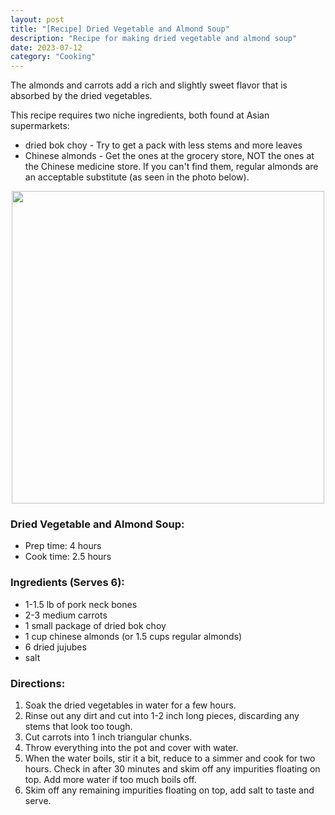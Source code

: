```yaml
---
layout: post
title: "[Recipe] Dried Vegetable and Almond Soup"
description: "Recipe for making dried vegetable and almond soup"
date: 2023-07-12
category: "Cooking"
---
```


The almonds and carrots add a rich and slightly sweet flavor that is absorbed by the dried vegetables.

This recipe requires two niche ingredients, both found at Asian supermarkets:
- dried bok choy - Try to get a pack with less stems and more leaves
- Chinese almonds - Get the ones at the grocery store, NOT the ones at the Chinese medicine store. If you can't find them, regular almonds are an acceptable substitute (as seen in the photo below).

<!-- more -->

<p align="center">
  <img height="500" src="https://yangdanny97.github.io/misc/cooking/dried-vegetable-soup.png">
</p>

### Dried Vegetable and Almond Soup:
- Prep time: 4 hours
- Cook time: 2.5 hours

### Ingredients (Serves 6):
- 1-1.5 lb of pork neck bones
- 2-3 medium carrots
- 1 small package of dried bok choy
- 1 cup chinese almonds (or 1.5 cups regular almonds)
- 6 dried jujubes
- salt

### Directions:
1. Soak the dried vegetables in water for a few hours. 
2. Rinse out any dirt and cut into 1-2 inch long pieces, discarding any stems that look too tough.
3. Cut carrots into 1 inch triangular chunks.
4. Throw everything into the pot and cover with water.
5. When the water boils, stir it a bit, reduce to a simmer and cook for two hours. Check in after 30 minutes and skim off any impurities floating on top. Add more water if too much boils off.
6. Skim off any remaining impurities floating on top, add salt to taste and serve.